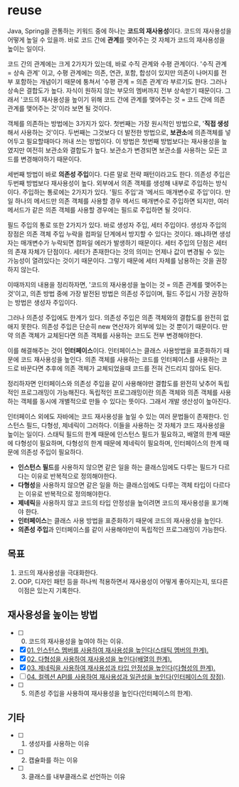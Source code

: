 # reuse
Java, Spring을 관통하는 키워드 중에 하나는 **코드의 재사용성**이다. 코드의 재사용성을 어떻게 높일 수 있을까. 바로 코드 간에 **관계**를 맺어주는 것 자체가 코드의 재사용성을 높이는 일이다.  

코드 간의 관계에는 크게 2가지가 있는데, 바로 수직 관계와 수평 관계이다. '수직 관계 = 상속 관계' 이고, 수평 관계에는 의존, 연관, 포함, 합성이 있지만 의존이 나머지를 전부 포함하는 개념이기 때문에 퉁쳐서 '수평 관계 = 의존 관계'라 부르기도 한다. 그러나 상속은 결합도가 높다. 자식이 원하지 않는 부모의 멤버까지 전부 상속받기 때문이다. 그래서 '코드의 재사용성을 높이기 위해 코드 간에 관계를 맺어주는 것 = 코드 간에 의존 관계를 맺어주는 것'이라 보면 될 것이다.  

객체를 의존하는 방법에는 3가지가 있다. 첫번째는 가장 원시적인 방법으로, '**직접 생성**해서 사용하는 것'이다. 두번째는 그것보다 더 발전한 방법으로, **보관소**에 의존객체를 넣어두고 필요할때마다 꺼내 쓰는 방법이다. 이 방법은 첫번째 방법보다는 재사용성을 높였지만 여전히 보관소와 결합도가 높다. 보관소가 변경되면 보관소를 사용하는 모든 코드를 변경해야하기 때문이다.  

세번째 방법이 바로 **의존성 주입**이다. 다른 말로 전략 패턴이라고도 한다. 의존성 주입은 두번째 방법보다 재사용성이 높다. 외부에서 의존 객체를 생성해 내부로 주입하는 방식이다. 주입하는 통로에는 2가지가 있다. '필드 주입'과 '메서드 매개변수로 주입'이다. 만일 하나의 메서드만 의존 객체를 사용할 경우 메서드 매개변수로 주입하면 되지만, 여러 메서드가 같은 의존 객체를 사용할 경우에는 필드로 주입하면 될 것이다.  

필드 주입의 통로 또한 2가지가 있다. 바로 생성자 주입, 세터 주입이다. 생성자 주입의 장점은 의존 객체 주입 누락을 컴파일 단계에서 방지할 수 있다는 것이다. 왜냐하면 생성자는 매개변수가 누락되면 컴파일 에러가 발생하기 때문이다. 세터 주입의 단점은 세터의 존재 자체가 단점이다. 세터가 존재한다는 것의 의미는 언제나 값이 변경될 수 있는 가능성이 열려있다는 것이기 때문이다. 그렇기 때문에 세터 자체를 남용하는 것을 권장하지 않는다.  

이때까지의 내용을 정리하자면, '코드의 재사용성을 높이는 것 = 의존 관계를 맺어주는 것'이고, 의존 방법 중에 가장 발전된 방법은 의존성 주입이며, 필드 주입시 가장 권장하는 방법은 생성자 주입이다.  

그러나 의존성 주입에도 한계가 있다. 의존성 주입은 의존 객체와의 결합도를 완전히 없애지 못한다. 의존성 주입은 단순히 new 연산자가 외부에 있는 것 뿐이기 때문이다. 만약 의존 객체가 교체된다면 의존 객체를 사용하는 코드도 전부 변경해야한다.  

이를 해결해주는 것이 **인터페이스**이다. 인터페이스는 클래스 사용방법을 표준화하기 때문에 코드 재사용성을 높인다. 의존 객체를 사용하는 코드를 인터페이스를 사용하는 코드로 바꾼다면 추후에 의존 객체가 교체되었을때 코드를 전혀 건드리지 않아도 된다.  

정리하자면 인터페이스와 의존성 주입을 같이 사용해야만 결합도를 완전히 낮추어 독립적인 프로그래밍이 가능해진다. 독립적인 프로그래밍이란 의존 객체와 의존 객체를 사용하는 객체를 동시에 개별적으로 만들 수 있다는 뜻이다. 그래서 개발 생산성이 높아진다.

인터페이스 외에도 자바에는 코드 재사용성을 높일 수 있는 여러 문법들이 존재한다. 인스턴스 필드, 다형성, 제네릭이 그러하다. 이들을 사용하는 것 자체가 코드 재사용성을 높이는 일이다. 스태틱 필드의 한계 때문에 인스턴스 필드가 필요하고, 배열의 한계 때문에 다형성이 필요하며, 다형성의 한계 때문에 제네릭이 필요하며, 인터페이스의 한계 때문에 의존성 주입이 필요하다.  

- **인스턴스 필드**를 사용하지 않으면 같은 일을 하는 클래스임에도 다루는 필드가 다르다는 이유로 반복적으로 정의해야한다.
- **다형성**을 사용하지 않으면 같은 일을 하는 클래스임에도 다루는 객체 타입이 다르다는 이유로 반복적으로 정의해야한다.  
- **제네릭**을 사용하지 않고 코드의 타입 안정성을 높이려면 코드의 재사용성을 포기해야 한다.  
- **인터페이스**는 클래스 사용 방법을 표준화하기 때문에 코드의 재사용성을 높인다.
- **의존성 주입**과 인터페이스를 같이 사용해야만이 독립적인 프로그래밍이 가능한다.

## 목표
1. 코드의 재사용성을 극대화한다.
2. OOP, 디자인 패턴 등을 하나씩 적용하면서 재사용성이 어떻게 좋아지는지, 또다른 이점은 있는지 기록한다.

## 재사용성을 높이는 방법
- [ ] 00. 코드의 재사용성을 높여야 하는 이유.
- [x] [01. 인스턴스 멤버를 사용하여 재사용성을 높인다(스태틱 멤버의 한계).](https://github.com/cgkim449/reuse/blob/master/documents/01.%20%EC%9D%B8%EC%8A%A4%ED%84%B4%EC%8A%A4%20%EB%A9%A4%EB%B2%84%EB%A5%BC%20%EC%82%AC%EC%9A%A9%ED%95%98%EC%97%AC%20%EC%9E%AC%EC%82%AC%EC%9A%A9%EC%84%B1%EC%9D%84%20%EB%86%92%EC%9D%B8%EB%8B%A4(%EC%8A%A4%ED%83%9C%ED%8B%B1%20%EB%A9%A4%EB%B2%84%EC%9D%98%20%ED%95%9C%EA%B3%84).md)
- [x] [02. 다형성을 사용하여 재사용성을 높인다(배열의 한계).](https://github.com/cgkim449/reuse/blob/master/documents/02.%20%EB%8B%A4%ED%98%95%EC%84%B1%EC%9D%84%20%EC%82%AC%EC%9A%A9%ED%95%98%EC%97%AC%20%EC%9E%AC%EC%82%AC%EC%9A%A9%EC%84%B1%EC%9D%84%20%EB%86%92%EC%9D%B8%EB%8B%A4(%EB%B0%B0%EC%97%B4%EC%9D%98%20%ED%95%9C%EA%B3%84).md)
- [x] [03. 제네릭을 사용하여 재사용성과 타입 안정성을 높인다(다형성의 한계).](https://github.com/cgkim449/reuse/blob/master/documents/03.%20%EC%A0%9C%EB%84%A4%EB%A6%AD%EC%9D%84%20%EC%82%AC%EC%9A%A9%ED%95%98%EC%97%AC%20%EC%9E%AC%EC%82%AC%EC%9A%A9%EC%84%B1%EA%B3%BC%20%ED%83%80%EC%9E%85%20%EC%95%88%EC%A0%95%EC%84%B1%EC%9D%84%20%EB%86%92%EC%9D%B8%EB%8B%A4(%EB%8B%A4%ED%98%95%EC%84%B1%EC%9D%98%20%ED%95%9C%EA%B3%84).md)
- [ ] [04. 컬렉션 API를 사용하여 재사용성과 일관성을 높인다(인터페이스의 장점)](https://github.com/cgkim449/reuse/blob/master/documents/04.%20%EC%BB%AC%EB%A0%89%EC%85%98%20API%EB%A5%BC%20%EC%82%AC%EC%9A%A9%ED%95%98%EC%97%AC%20%EC%9E%AC%EC%82%AC%EC%9A%A9%EC%84%B1%EA%B3%BC%20%EC%9D%BC%EA%B4%80%EC%84%B1%EC%9D%84%20%EB%86%92%EC%9D%B8%EB%8B%A4(%EC%9D%B8%ED%84%B0%ED%8E%98%EC%9D%B4%EC%8A%A4%EC%9D%98%20%EC%9E%A5%EC%A0%90).md).
- [ ] 05. 의존성 주입을 사용하여 재사용성을 높인다(인터페이스의 한계).

## 기타
- [ ] 01. 생성자를 사용하는 이유
- [ ] 02. 캡슐화를 하는 이유
- [ ] 03. 클래스를 내부클래스로 선언하는 이유
